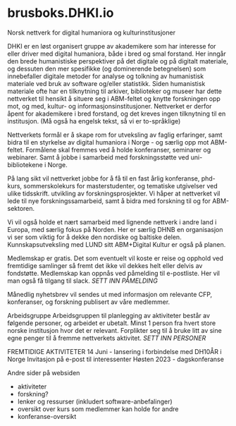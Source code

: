 # brusboks.DHKI.io
Norsk nettverk for digital humaniora og kulturinstitusjoner

DHKI er en løst organisert gruppe av akademikere som har interesse for eller driver med digital humaniora, både i bred og smal forstand. Her inngår den brede humanistiske perspektiver på det digitale og på digitalt materiale, og dessuten den mer spesifikke (og dominerende betegnelsen) som innebefaller digitale metoder for analyse og tolkning av humanistisk materiale ved bruk av software og/eller statistikk. Siden humanistisk materiale ofte har en tilknytning til arkiver, biblioteker og museer har dette nettverket til hensikt å situere seg i ABM-feltet og knytte forskningen opp mot, og med, kultur- og informasjonsinstitusjoner. Nettverket er derfor åpent for akademikere i bred forstand, og det kreves ingen tilknytning til en institusjon. (Må også ha engelsk tekst, så vi er to-språklige)

Nettverkets formål er å skape rom for utveksling av faglig erfaringer, samt bidra til en styrkelse av digital humaniora i Norge - og særlig opp mot ABM-feltet. Formålene skal fremmes ved å holde konferanser, seminarer og webinarer. Samt å jobbe i samarbeid med forskningsstøtte ved uni-bibliotekene i Norge. 

På lang sikt vil nettverket jobbe for å få til en fast årlig konferanse, phd-kurs, sommerskolekurs for masterstudenter, og tematiske utgivelser ved ulike tidsskrift. utvikling av forskningsprosjekter. Vi håper at nettverket vil lede til nye forskningssamarbeid, samt å bidra med forskning til og for ABM-sektoren. 

Vi vil også holde et nært samarbeid med lignende nettverk i andre land i Europa, med særlig fokus på Norden. Her er særlig DHNB en organisasjon vi ser som viktig for å dekke den nordiske og baltiske delen. Kunnskapsutveksling med LUND sitt ABM+Digital Kultur er også på planen. 

Medlemskap er gratis. Det som eventuelt vil koste er reise og opphold ved fremtidige samlinger så fremt det ikke vil dekkes helt eller delvis av fondstøtte. Medlemskap kan oppnås ved påmelding til e-postliste. Her vil man også få tilgang til slack. 
*SETT INN PÅMELDING* 

Månedlig nyhetsbrev vil sendes ut med informasjon om relevante CFP, konferanser, og forskning publisert av våre medlemmer. 

Arbeidsgruppe
Arbeidsgruppen til planlegging av aktiviteter består av følgende personer, og arbeidet er ubetalt. Minst 1 person fra hvert store norske institusjon hvor det er relevant. Forplikter seg til å bruke litt av sine egne penger til å fremme nettverkets aktivitet. 
*SETT INN PERSONER*

FREMTIDIGE AKTIVITETER
14 Juni - lansering i forbindelse med DH10ÅR i Norge
Invitasjon på e-post til interessenter
Høsten 2023 - dagskonferanse

Andre sider på websiden
- aktiviteter
- forskning? 
- lenker og ressurser (inkludert software-anbefalinger)
- oversikt over kurs som medlemmer kan holde for andre
- konferanse-oversikt
